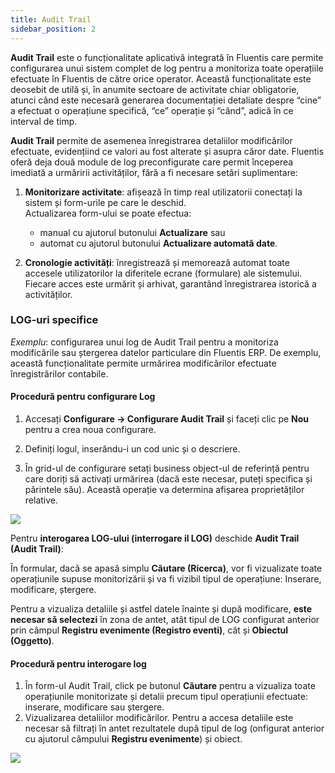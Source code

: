 ```yaml
---
title: Audit Trail
sidebar_position: 2
---
```


**Audit Trail** este o funcționalitate aplicativă integrată în Fluentis care permite configurarea unui sistem complet de log pentru a monitoriza toate operațiile efectuate în Fluentis de către orice operator. Această funcționalitate este deosebit de utilă și, în anumite sectoare de activitate chiar obligatorie, atunci când este necesară generarea documentației detaliate despre “cine” a efectuat o operațiune specifică, “ce” operație și “când”, adică în ce interval de timp.

**Audit Trail** permite de asemenea înregistrarea detaliilor modificărilor efectuate, evidențiind ce valori au fost alterate și asupra căror date. Fluentis oferă deja două module de log preconfigurate care permit începerea imediată a urmăririi activităților, fără a fi necesare setări suplimentare:

1. **Monitorizare activitate**: afișează în timp real utilizatorii conectați la sistem și form-urile pe care le deschid.  
   Actualizarea form-ului se poate efectua:  
   - manual cu ajutorul butonului **Actualizare** sau 
   - automat cu ajutorul butonului **Actualizare automată date**.

2. **Cronologie activități**: înregistrează și memorează automat toate accesele utilizatorilor la diferitele ecrane (formulare) ale sistemului. Fiecare acces este urmărit și arhivat, garantând înregistrarea istorică a activităților.

### LOG-uri specifice

*Exemplu*: configurarea unui log de Audit Trail pentru a monitoriza modificările sau ștergerea datelor particulare din Fluentis ERP. De exemplu, această funcționalitate permite urmărirea modificărilor efectuate înregistrărilor contabile.

#### Procedură pentru configurare Log

1. Accesați **Configurare → Configurare Audit Trail** și faceți clic pe **Nou** pentru a crea noua configurare.

2. Definiți logul, inserându-i un cod unic și o descriere.

3. În grid-ul de configurare setați business object-ul de referință pentru care doriți să activați urmărirea (dacă este necesar, puteți specifica și părintele său). Această operație va determina afișarea proprietăților relative.
   
![](/img/it-it/applications/audittrail/audittrail.png)

Pentru **interogarea LOG-ului (interrogare il LOG)** deschide **Audit Trail (Audit Trail)**:

În formular, dacă se apasă simplu **Căutare (Ricerca)**, vor fi vizualizate toate operațiunile supuse monitorizării și va fi vizibil tipul de operațiune: Inserare, modificare, ștergere.

Pentru a vizualiza detaliile și astfel datele înainte și după modificare, **este necesar să selectezi** în zona de antet, atât tipul de LOG configurat anterior prin câmpul **Registru evenimente (Registro eventi)**, cât și **Obiectul (Oggetto)**. 

#### Procedură pentru interogare log

1. În form-ul Audit Trail, click pe butonul **Căutare** pentru a vizualiza toate operațiunile monitorizate și detalii precum tipul operațiunii efectuate: inserare, modificare sau ștergere.  
2. Vizualizarea detaliilor modificărilor. Pentru a accesa detaliile este necesar să filtrați în antet rezultatele după tipul de log (onfigurat anterior cu ajutorul câmpului **Registru evenimente**) și obiect.

![](/img/it-it/applications/audittrail/audittrail2.png)
